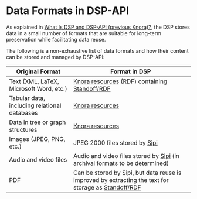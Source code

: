 <!---
 * Copyright © 2022 Swiss National Data and Service Center for the Humanities and/or DaSCH Service Platform contributors.
 * SPDX-License-Identifier: Apache-2.0
-->

# Data Formats in DSP-API

As explained in [What Is DSP and DSP-API (previous Knora)?](what-is-knora.md), the DSP stores data
in a small number of formats that are suitable for long-term preservation while
facilitating data reuse.

The following is a non-exhaustive list of data formats and how their content
can be stored and managed by DSP-API:

| Original Format                              | Format in DSP                                                                                                              |
|----------------------------------------------|------------------------------------------------------------------------------------------------------------------------------|
| Text (XML, LaTeX, Microsoft Word, etc.)      | [Knora resources](../03-apis/api-v2/editing-resources.md) (RDF) containing [Standoff/RDF](standoff-rdf.md)            |
| Tabular data, including relational databases | [Knora resources](../03-apis/api-v2/editing-resources.md)                                                                  |
| Data in tree or graph structures             | [Knora resources](../03-apis/api-v2/editing-resources.md)                                                                  |
| Images (JPEG, PNG, etc.)                     | JPEG 2000 files stored by [Sipi](https://github.com/dhlab-basel/Sipi)                                                        |
| Audio and video files                        | Audio and video files stored by [Sipi](https://github.com/dhlab-basel/Sipi) (in archival formats to be determined)           |
| PDF                                          | Can be stored by Sipi, but data reuse is improved by extracting the text for storage as [Standoff/RDF](standoff-rdf.md) |
